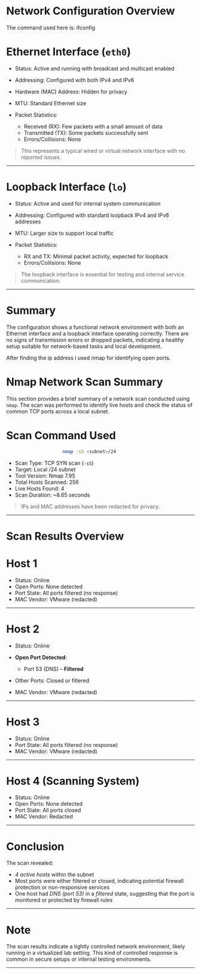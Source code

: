 # Network Configuration Overview

The command used here is:
                             ifconfig

# Ethernet Interface (`eth0`)

* Status: Active and running with broadcast and multicast enabled
* Addressing: Configured with both IPv4 and IPv6
* Hardware (MAC) Address: Hidden for privacy
* MTU: Standard Ethernet size
* Packet Statistics:

  * Received (RX): Few packets with a small amount of data
  * Transmitted (TX): Some packets successfully sent
  * Errors/Collisions: None

> This represents a typical wired or virtual network interface with no reported issues.

---

# Loopback Interface (`lo`)

* Status: Active and used for internal system communication
* Addressing: Configured with standard loopback IPv4 and IPv6 addresses
* MTU: Larger size to support local traffic
* Packet Statistics:

  * RX and TX: Minimal packet activity, expected for loopback
  * Errors/Collisions: None

> The loopback interface is essential for testing and internal service communication.

---

# Summary

The configuration shows a functional network environment with both an Ethernet interface and a loopback interface operating correctly. There are no signs of transmission errors or dropped packets, indicating a healthy setup suitable for network-based tasks and local development.


After finding the ip address i used nmap for identifying open ports.
#  Nmap Network Scan Summary

This section provides a brief summary of a network scan conducted using `nmap`. The scan was performed to identify live hosts and check the status of common TCP ports across a local subnet.

# Scan Command Used

```bash
                     nmap -sS <subnet>/24
```

* Scan Type: TCP SYN scan (`-sS`)
* Target: Local /24 subnet
* Tool Version: Nmap 7.95
* Total Hosts Scanned: 256
* Live Hosts Found: 4
* Scan Duration: \~8.65 seconds

> IPs and MAC addresses have been redacted for privacy.

---

# Scan Results Overview

# Host 1

* Status: Online
* Open Ports: None detected
* Port State: All ports filtered (no response)
* MAC Vendor: VMware (redacted)

---

# Host 2

* Status: Online
* **Open Port Detected**:

  * Port 53 (DNS) – **Filtered**
* Other Ports: Closed or filtered
* MAC Vendor: VMware (redacted)

---

# Host 3

* Status: Online
* Port State: All ports filtered (no response)
* MAC Vendor: VMware (redacted)

---

# Host 4 (Scanning System)

* Status: Online
* Open Ports: None detected
* Port State: All ports closed
* MAC Vendor: Redacted

---

# Conclusion

The scan revealed:

* *4 active hosts* within the subnet
* Most ports were either filtered or closed, indicating potential firewall protection or non-responsive services
* One host had *DNS (port 53)* in a *filtered* state, suggesting that the port is monitored or protected by firewall rules

---

# Note

The scan results indicate a tightly controlled network environment, likely running in a virtualized lab setting. This kind of controlled response is common in secure setups or internal testing environments.

---
